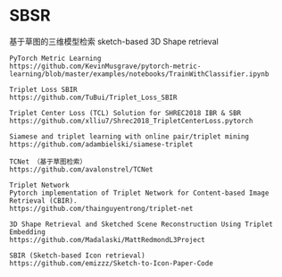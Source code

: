 # SBSR
基于草图的三维模型检索 sketch-based 3D Shape retrieval

    PyTorch Metric Learning
    https://github.com/KevinMusgrave/pytorch-metric-learning/blob/master/examples/notebooks/TrainWithClassifier.ipynb

    Triplet Loss SBIR 
    https://github.com/TuBui/Triplet_Loss_SBIR

    Triplet Center Loss (TCL) Solution for SHREC2018 IBR & SBR
    https://github.com/xlliu7/Shrec2018_TripletCenterLoss.pytorch
    
    Siamese and triplet learning with online pair/triplet mining
    https://github.com/adambielski/siamese-triplet

    TCNet （基于草图检索）
    https://github.com/avalonstrel/TCNet

    Triplet Network
    Pytorch implementation of Triplet Network for Content-based Image Retrieval (CBIR).
    https://github.com/thainguyentrong/triplet-net

    3D Shape Retrieval and Sketched Scene Reconstruction Using Triplet Embedding
    https://github.com/Madalaski/MattRedmondL3Project
    
    SBIR (Sketch-based Icon retrieval)
    https://github.com/emizzz/Sketch-to-Icon-Paper-Code
